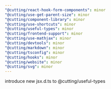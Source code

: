 ```yaml
---
"@cutting/react-hook-form-components": minor
"@cutting/use-get-parent-size": minor
"@cutting/component-library": minor
"@cutting/use-shortcuts": minor
"@cutting/useful-types": minor
"@cutting/frontend-support": minor
"@cutting/use-mathjax": minor
"@cutting/devtools": minor
"@cutting/markdown": minor
"@cutting/tsconfig": minor
"@cutting/hooks": minor
"@cutting/website": minor
"@cutting/svg": minor
---
```


introduce new jsx.d.ts to @cutting/useful-types
